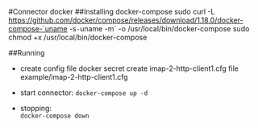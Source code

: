 #Connector docker
##Installing docker-compose
sudo curl -L https://github.com/docker/compose/releases/download/1.18.0/docker-compose-`uname -s`-`uname -m` -o /usr/local/bin/docker-compose
sudo chmod +x /usr/local/bin/docker-compose

##Running
- create config file
docker secret create imap-2-http-client1.cfg file example/imap-2-http-client1.cfg

- start connector:
`docker-compose up -d`

- stopping:  
`docker-compose down`
